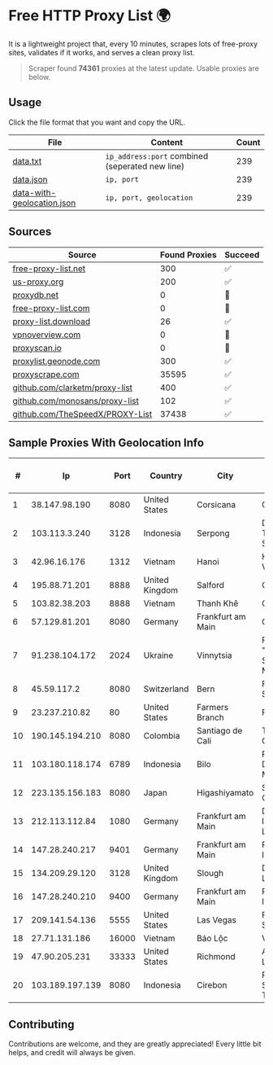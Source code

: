 
# Free HTTP Proxy List 🌍

It is a lightweight project that, every 10 minutes, scrapes lots of free-proxy sites, validates if it works, and serves a clean proxy list.


> Scraper found **74361** proxies at the latest update. Usable proxies are below.

## Usage

Click the file format that you want and copy the URL.


|File|Content|Count|
|----|-------|-----|
|[data.txt](https://raw.githubusercontent.com/themiralay/Proxy-List-World/master/data.txt)|`ip_address:port` combined (seperated new line)|239|
|[data.json](https://raw.githubusercontent.com/themiralay/Proxy-List-World/master/data.json)|`ip, port`|239|
|[data-with-geolocation.json](https://raw.githubusercontent.com/themiralay/Proxy-List-World/master/data-with-geolocation.json)|`ip, port, geolocation`|239|

## Sources

|Source|Found Proxies|Succeed|
|------|-------------|-------|
|[free-proxy-list.net](https://free-proxy-list.net)|300|✅|
|[us-proxy.org](https://www.us-proxy.org)|200|✅|
|[proxydb.net](http://proxydb.net)|0|🚫|
|[free-proxy-list.com](https://free-proxy-list.com/?page=&port=&type%5B%5D=http&type%5B%5D=https&up_time=0&search=Search)|0|🚫|
|[proxy-list.download](https://www.proxy-list.download/HTTP)|26|✅|
|[vpnoverview.com](https://vpnoverview.com/privacy/anonymous-browsing/free-proxy-servers)|0|🚫|
|[proxyscan.io](https://www.proxyscan.io)|0|🚫|
|[proxylist.geonode.com](https://proxylist.geonode.com/api/proxy-list?limit=300&page=1&sort_by=lastChecked&sort_type=desc&protocols=http,https)|300|✅|
|[proxyscrape.com](https://api.proxyscrape.com/v2/?request=displayproxies&protocol=http&timeout=10000&country=all&ssl=all&anonymity=all)|35595|✅|
|[github.com/clarketm/proxy-list](https://raw.githubusercontent.com/clarketm/proxy-list/master/proxy-list-raw.txt)|400|✅|
|[github.com/monosans/proxy-list](https://raw.githubusercontent.com/monosans/proxy-list/main/proxies/http.txt)|102|✅|
|[github.com/TheSpeedX/PROXY-List](https://raw.githubusercontent.com/TheSpeedX/PROXY-List/master/http.txt)|37438|✅|


## Sample Proxies With Geolocation Info

|#|Ip|Port|Country|City|Internet Service Provider|
|-|--|----|-------|----|-------------------------|
|1|38.147.98.190|8080|United States|Corsicana|Corsicana ISD|
|2|103.113.3.240|3128|Indonesia|Serpong|Diskominfo Tangerang Selatan|
|3|42.96.16.176|1312|Vietnam|Hanoi|HOALAC-VNNIC|
|4|195.88.71.201|8888|United Kingdom|Salford|OVH SAS|
|5|103.82.38.203|8888|Vietnam|Thanh Khê|CLOUDFLY|
|6|57.129.81.201|8080|Germany|Frankfurt am Main|OVH SAS|
|7|91.238.104.172|2024|Ukraine|Vinnytsia|FOP "Reznichenko Sergey Mykolayovich"|
|8|45.59.117.2|8080|Switzerland|Bern|FranTech Solutions|
|9|23.237.210.82|80|United States|Farmers Branch|FDCservers.net|
|10|190.145.194.210|8080|Colombia|Santiago de Cali|Telmex Colombia S.A.|
|11|103.180.118.174|6789|Indonesia|Bilo|PT Persada Data Multimedia|
|12|223.135.156.183|8080|Japan|Higashiyamato|So-net Corporation|
|13|212.113.112.84|1080|Germany|Frankfurt am Main|DpkgSoft International Limited|
|14|147.28.240.217|9401|Germany|Frankfurt am Main|Packet Host, Inc.|
|15|134.209.29.120|3128|United Kingdom|Slough|DigitalOcean, LLC|
|16|147.28.240.210|9400|Germany|Frankfurt am Main|Packet Host, Inc.|
|17|209.141.54.136|5555|United States|Las Vegas|FranTech Solutions|
|18|27.71.131.186|16000|Vietnam|Bảo Lộc|Viettel Group|
|19|47.90.205.231|33333|United States|Richmond|Alibaba.com LLC|
|20|103.189.197.139|8080|Indonesia|Cirebon|PT Graha Sumber Teknologi|



## Contributing

Contributions are welcome, and they are greatly appreciated! Every
little bit helps, and credit will always be given.

